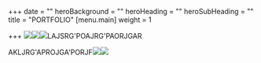 +++
date = ""
heroBackground = ""
heroHeading = ""
heroSubHeading = ""
title = "PORTFOLIO"
[menu.main]
weight = 1

+++
![](/uploads/28ae1dfb-32fa-4387-b4a2-ed1c1e685d82.jpeg)![](/uploads/2804d599-cde8-44bc-bef5-9d0b55713f69.jpeg)![](/uploads/46bb0483-62c6-43f2-8065-9d357f39569e.jpeg)LAJSRG'POAJRG'PAORJGAR

AKLJRG'APROJGA'PORJF![](/uploads/15bf8e4c-3e4e-4322-bccf-55037a0fce68_1_105_c.jpeg)![](/uploads/5437e71f-a1f5-457d-adc1-7d6916fe327c.jpeg)